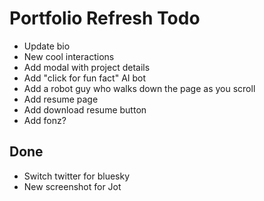 # Portfolio Refresh Todo

- Update bio
- New cool interactions
- Add modal with project details
- Add "click for fun fact" AI bot
- Add a robot guy who walks down the page as you scroll
- Add resume page
- Add download resume button
- Add fonz?

## Done

- Switch twitter for bluesky
- New screenshot for Jot
